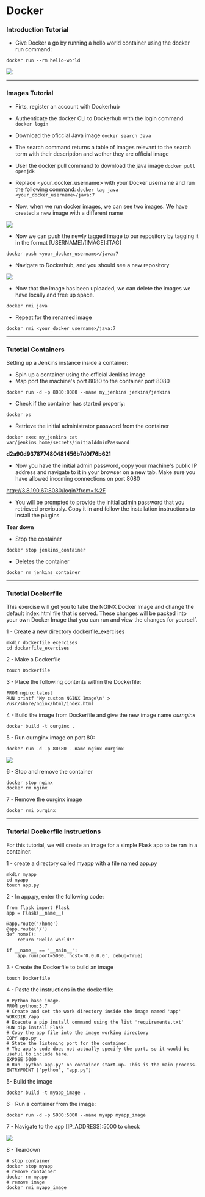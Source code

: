 # Docker

### Introduction Tutorial
 - Give Docker a go by running a hello world container using the docker run command:

 ``` docker run --rm hello-world ```

![](/images/Introduction_tutorial_1.PNG)

<hr>

### Images Tutorial
 - Firts, register an account with Dockerhub 
 - Authenticate the docker CLI to Dockerhub with the 
 login command 
 ``` docker login ```

 - Download the oficcial Java image 
 ``` docker search Java ```

 - The search command returns a table of images relevant to the search term with their description and wether they are official image
 - User the docker pull command to download the java image
 ``` docker pull openjdk ``` 
 - Replace <your_docker_username> with your Docker username and run the following command:
 ``` docker tag java <your_docker_username>/java:7 ```

 - Now, when we run docker images, we can see two images. We have created a new image with a different name

 ![](/images/images_1.PNG)

- Now we can push the newly tagged image to our repository by tagging it in the format [USERNAME]/[IMAGE]:[TAG]

``` docker push <your_docker_username>/java:7 ```

- Navigate to Dockerhub, and you should see a new repository

 ![](/images/docker_hub.PNG)

 - Now that the image has been uploaded, we can delete the images we have locally and free up space.

 ``` docker rmi java ```

 - Repeat for the renamed image
 
 ```docker rmi <your_docker_username>/java:7```

 <hr>

 ### Tutotial Containers

 Setting up a Jenkins instance inside a container:

 - Spin up a container using the official Jenkins image
 - Map port the machine's port 8080 to the container port 8080
 
 ``` docker run -d -p 8080:8080 --name my_jenkins jenkins/jenkins ```

- Check if the container has started properly:

``` docker ps ```

- Retrieve the initial administrator password from the container

``` docker exec my_jenkins cat var/jenkins_home/secrets/initialAdminPassword ```

**d2a90d937877480481456b7d0f76b621**

- Now you have the initial admin password, copy your machine's public IP address and navigate to it in your browser on a new tab. Make sure you have allowed incoming connections on port 8080

http://3.8.190.67:8080/login?from=%2F

- You will be prompted to provide the initial admin password that you retrieved previously. Copy it in and follow the installation instructions to install the plugins

**Tear down**

- Stop the container

``` docker stop jenkins_container ```

- Deletes the container

``` docker rm jenkins_container ```
<hr>

### Tutotial Dockerfile
This exercise will get you to take the NGINX Docker Image and change the default index.html file that is served.
These changes will be packed into your own Docker Image that you can run and view the changes for yourself.

1 - Create a new directory dockerfile_exercises

```
mkdir dockerfile_exercises 
cd dockerfile_exercises 
```

2 - Make a Dockerfile

``` touch Dockerfile ```

3 - Place the following contents within the Dockerfile:
```
FROM nginx:latest
RUN printf "My custom NGINX Image\n" > /usr/share/nginx/html/index.html
```

4 - Build the image from Dockerfile and give the new image name _ournginx_

```
docker build -t ourginx .

```

5 - Run ournginx image on port 80:

```
docker run -d -p 80:80 --name nginx ourginx
```
![](/images/dockerfile.PNG)

6 - Stop and remove the container

```
docker stop nginx
docker rm nginx
```

7 - Remove the ourginx image 

```
docker rmi ourginx
```
<hr>

### Tutorial Dockerfile Instructions

For this tutorial, we will create an image for a simple Flask app to be ran in a container.

1 - create a directory called myapp with a file named app.py
```
mkdir myapp
cd myapp
touch app.py
```

2 - In app.py, enter the following code:
```
from flask import Flask
app = Flask(__name__)

@app.route('/home')
@app.route('/')
def home():
    return "Hello world!"

if __name__ == '__main__':
    app.run(port=5000, host='0.0.0.0', debug=True)
```

3 - Create the Dockerfile to build an image
```
touch Dockerfile
```

4 - Paste the instructions in the dockerfile:
```
# Python base image.
FROM python:3.7
# Create and set the work directory inside the image named 'app'
WORKDIR /app
# Execute a pip install command using the list 'requirements.txt'
RUN pip install Flask
# Copy the app file into the image working directory
COPY app.py .
# State the listening port for the container. 
# The app's code does not actually specify the port, so it would be useful to include here.
EXPOSE 5000
# Run 'python app.py' on container start-up. This is the main process.
ENTRYPOINT ["python", "app.py"]
```

5- Build the image
```
docker build -t myapp_image .
```

6 - Run a container from the image:
```
docker run -d -p 5000:5000 --name myapp myapp_image 
```

7 - Navigate to the app [IP_ADDRESS]:5000 to check

![](images/dockerfile_instructions.PNG)

8 - Teardown
```
# stop container
docker stop myapp
# remove container
docker rm myapp
# remove image
docker rmi myapp_image
```